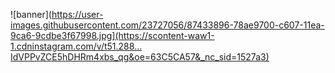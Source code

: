![banner](https://user-images.githubusercontent.com/23727056/87433896-78ae9700-c607-11ea-9ca6-9cdbe3f67998.jpg](https://scontent-waw1-1.cdninstagram.com/v/t51.288…IdVPPvZCE5hDHRm4xbs_qg&oe=63C5CA57&_nc_sid=1527a3)

